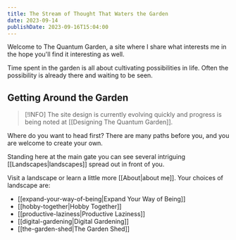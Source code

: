 ```yaml
---
title: The Stream of Thought That Waters the Garden
date: 2023-09-14
publishDate: 2023-09-16T15:04:00
---
```

Welcome to The Quantum Garden, a site where I share what interests me in the hope you'll find it interesting as well.

Time spent in the garden is all about cultivating possibilities in life. Often the possibility is already there and waiting to be seen.

## Getting Around the Garden
> [!INFO]
> The site design is currently evolving quickly and progress is being noted at [[Designing The Quantum Garden]].

Where do you want to head first? There are many paths before you, and you are welcome to create your own. 

Standing here at the main gate you can see several intriguing [[Landscapes|landscapes]] spread out in front of you. 

Visit a landscape or learn a little more [[About|about me]]. Your choices of landscape are:

- [[expand-your-way-of-being|Expand Your Way of Being]] 
- [[hobby-together|Hobby Together]] 
- [[productive-laziness|Productive Laziness]] 
- [[digital-gardening|Digital Gardening]] 
- [[the-garden-shed|The Garden Shed]] 

